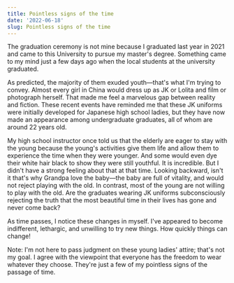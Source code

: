 ```yaml
---
title: Pointless signs of the time
date: '2022-06-18'
slug: Pointless signs of the time
---
```


The graduation ceremony is not mine because I graduated last year in 2021 and came to this University to pursue my master's degree. Something came to my mind just a few days ago when the local students at the university graduated.

As predicted, the majority of them exuded youth—that's what I'm trying to convey. Almost every girl in China would dress up as JK or Lolita and film or photograph herself. That made me feel a marvelous gap between reality and fiction. These recent events have reminded me that these JK uniforms were initially developed for Japanese high school ladies, but they have now made an appearance among undergraduate graduates, all of whom are around 22 years old.

My high school instructor once told us that the elderly are eager to stay with the young because the young's activities give them life and allow them to experience the time when they were younger. And some would even dye their white hair black to show they were still youthful. It is incredible. But I didn't have a strong feeling about that at that time. Looking backward, isn't it that's why Grandpa love the baby—the baby are full of vitality, and would not reject playing with the old. In contrast, most of the young are not willing to play with the old. Are the graduates wearing JK uniforms subconsciously rejecting the truth that the most beautiful time in their lives has gone and never come back?

As time passes, I notice these changes in myself. I've appeared to become indifferent, lethargic, and unwilling to try new things. How quickly things can change!

Note: I'm not here to pass judgment on these young ladies' attire; that's not my goal. I agree with the viewpoint that everyone has the freedom to wear whatever they choose. They're just a few of my pointless signs of the passage of time.
